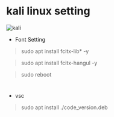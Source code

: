 # kali linux setting
![kali](https://www.itworld.co.kr/files/itworld/2020/02_2/kali_linux_tools_abstract_gears_binary_data_by_nevarpp_gettyimages-688718788_2400x1600-100832674-large.jpg)

* Font Setting

> sudo apt install fcitx-lib* -y

> sudo apt install fcitx-hangul -y

> sudo reboot

#

* vsc

> sudo apt install ./code_version.deb